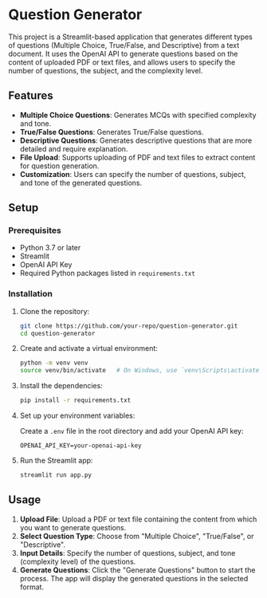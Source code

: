 # Question Generator

This project is a Streamlit-based application that generates different types of questions (Multiple Choice, True/False, and Descriptive) from a text document. It uses the OpenAI API to generate questions based on the content of uploaded PDF or text files, and allows users to specify the number of questions, the subject, and the complexity level.

## Features

- **Multiple Choice Questions**: Generates MCQs with specified complexity and tone.
- **True/False Questions**: Generates True/False questions.
- **Descriptive Questions**: Generates descriptive questions that are more detailed and require explanation.
- **File Upload**: Supports uploading of PDF and text files to extract content for question generation.
- **Customization**: Users can specify the number of questions, subject, and tone of the generated questions.

## Setup

### Prerequisites

- Python 3.7 or later
- Streamlit
- OpenAI API Key
- Required Python packages listed in `requirements.txt`

### Installation

1. Clone the repository:

   ```bash
   git clone https://github.com/your-repo/question-generator.git
   cd question-generator
   ```

2. Create and activate a virtual environment:

   ```bash
   python -m venv venv
   source venv/bin/activate   # On Windows, use `venv\Scripts\activate`
   ```

3. Install the dependencies:

   ```bash
   pip install -r requirements.txt
   ```

4. Set up your environment variables:

   Create a `.env` file in the root directory and add your OpenAI API key:

   ```plaintext
   OPENAI_API_KEY=your-openai-api-key
   ```

5. Run the Streamlit app:

   ```bash
   streamlit run app.py
   ```

## Usage

1. **Upload File**: Upload a PDF or text file containing the content from which you want to generate questions.
2. **Select Question Type**: Choose from "Multiple Choice", "True/False", or "Descriptive".
3. **Input Details**: Specify the number of questions, subject, and tone (complexity level) of the questions.
4. **Generate Questions**: Click the "Generate Questions" button to start the process. The app will display the generated questions in the selected format.
